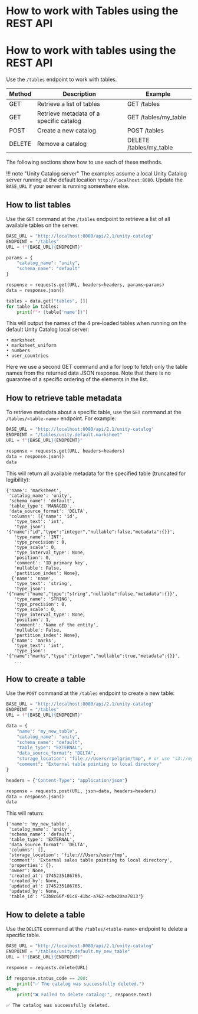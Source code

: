 # How to work with Tables using the REST API

# How to work with tables using the REST API

Use the `/tables` endpoint to work with tables.

| Method | Description                             | Example                 |
| ------ | --------------------------------------- | ----------------------- |
| GET    | Retrieve a list of tables               | GET /tables             |
| GET    | Retrieve metadata of a specific catalog | GET /tables/my_table    |
| POST   | Create a new catalog                    | POST /tables            |
| DELETE | Remove a catalog                        | DELETE /tables/my_table |

The following sections show how to use each of these methods.

<!-- prettier-ignore -->
!!! note "Unity Catalog server"
    The examples assume a local Unity Catalog server running at the default location `http://localhost:8080`. Update the `BASE_URL` if your server is running somewhere else.

## How to list tables

Use the `GET` command at the `/tables` endpoint to retrieve a list of all available tables on the server.

```python
BASE_URL = "http://localhost:8080/api/2.1/unity-catalog"
ENDPOINT = "/tables"
URL = f"{BASE_URL}{ENDPOINT}"

params = {
    "catalog_name": "unity",
    "schema_name": "default"
}

response = requests.get(URL, headers=headers, params=params)
data = response.json()

tables = data.get("tables", [])
for table in tables:
    print(f"• {table['name']}")
```

This will output the names of the 4 pre-loaded tables when running on the default Unity Catalog local server:

```
• marksheet
• marksheet_uniform
• numbers
• user_countries
```

Here we use a second GET command and a for loop to fetch only the table names from the returned data JSON response. Note that there is no guarantee of a specific ordering of the elements in the list.

## How to retrieve table metadata

To retrieve metadata about a specific table, use the `GET` command at the `/tables/<table-name>` endpoint. For example:

```python
BASE_URL = "http://localhost:8080/api/2.1/unity-catalog"
ENDPOINT = "/tables/unity.default.marksheet"
URL = f"{BASE_URL}{ENDPOINT}"

response = requests.get(URL, headers=headers)
data = response.json()
data
```

This will return all available metadata for the specified table (truncated for legibility):

```
{'name': 'marksheet',
 'catalog_name': 'unity',
 'schema_name': 'default',
 'table_type': 'MANAGED',
 'data_source_format': 'DELTA',
 'columns': [{'name': 'id',
   'type_text': 'int',
   'type_json': '{"name":"id","type":"integer","nullable":false,"metadata":{}}',
   'type_name': 'INT',
   'type_precision': 0,
   'type_scale': 0,
   'type_interval_type': None,
   'position': 0,
   'comment': 'ID primary key',
   'nullable': False,
   'partition_index': None},
  {'name': 'name',
   'type_text': 'string',
   'type_json': '{"name":"name","type":"string","nullable":false,"metadata":{}}',
   'type_name': 'STRING',
   'type_precision': 0,
   'type_scale': 0,
   'type_interval_type': None,
   'position': 1,
   'comment': 'Name of the entity',
   'nullable': False,
   'partition_index': None},
  {'name': 'marks',
   'type_text': 'int',
   'type_json': '{"name":"marks","type":"integer","nullable":true,"metadata":{}}',
   ...
```

## How to create a table

Use the `POST` command at the `/tables` endpoint to create a new table:

```python
BASE_URL = "http://localhost:8080/api/2.1/unity-catalog"
ENDPOINT = "/tables"
URL = f"{BASE_URL}{ENDPOINT}"

data = {
    "name": "my_new_table",
    "catalog_name": "unity",
    "schema_name": "default",
    "table_type": "EXTERNAL",
    "data_source_format": "DELTA",
    "storage_location": "file:///Users/rpelgrim/tmp", # or use "s3://my-bucket/..." for s3 tables
    "comment": "External table pointing to local directory"
}

headers = {"Content-Type": "application/json"}

response = requests.post(URL, json=data, headers=headers)
data = response.json()
data
```

This will return:

```
{'name': 'my_new_table',
 'catalog_name': 'unity',
 'schema_name': 'default',
 'table_type': 'EXTERNAL',
 'data_source_format': 'DELTA',
 'columns': [],
 'storage_location': 'file:///Users/user/tmp',
 'comment': 'External sales table pointing to local directory',
 'properties': {},
 'owner': None,
 'created_at': 1745235186765,
 'created_by': None,
 'updated_at': 1745235186765,
 'updated_by': None,
 'table_id': '53b8c66f-01c8-41bc-a762-edbe20aa7813'}
```

## How to delete a table

Use the `DELETE` command at the `/tables/<table-name>` endpoint to delete a specific table.

```python
BASE_URL = "http://localhost:8080/api/2.1/unity-catalog"
ENDPOINT = "/tables/unity.default.my_new_table"
URL = f"{BASE_URL}{ENDPOINT}"

response = requests.delete(URL)

if response.status_code == 200:
    print("✅ The catalog was successfully deleted.")
else:
    print("❌ Failed to delete catalog:", response.text)
```

```
✅ The catalog was successfully deleted.
```
